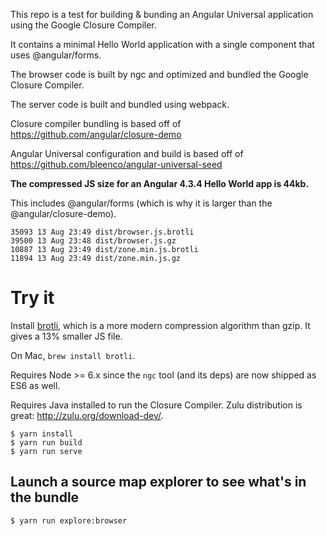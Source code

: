 This repo is a test for building & bunding an Angular Universal application using the Google Closure Compiler.

It contains a minimal Hello World application with a single component that uses @angular/forms.

The browser code is built by ngc and optimized and bundled the Google Closure Compiler.

The server code is built and bundled using webpack.

Closure compiler bundling is based off of https://github.com/angular/closure-demo

Angular Universal configuration and build is based off of https://github.com/bleenco/angular-universal-seed

**The compressed JS size for an Angular 4.3.4 Hello World app is 44kb.**

This includes @angular/forms (which is why it is larger than the @angular/closure-demo).

```
35093 13 Aug 23:49 dist/browser.js.brotli
39500 13 Aug 23:48 dist/browser.js.gz
10887 13 Aug 23:49 dist/zone.min.js.brotli
11894 13 Aug 23:49 dist/zone.min.js.gz
```

# Try it

Install [brotli], which is a more modern compression algorithm than gzip. It gives a 13% smaller JS file.

On Mac, `brew install brotli`.

Requires Node >= 6.x since the `ngc` tool (and its deps) are now shipped as ES6 as well.

Requires Java installed to run the Closure Compiler. Zulu distribution is great: http://zulu.org/download-dev/.

``` shell
$ yarn install
$ yarn run build
$ yarn run serve
```

[brotli]: https://github.com/google/brotli

## Launch a source map explorer to see what's in the bundle

``` shell
$ yarn run explore:browser
```
